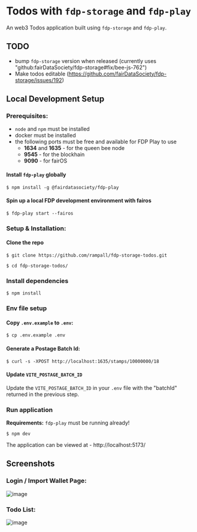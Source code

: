 # Todos with `fdp-storage` and `fdp-play`

An web3 Todos application built using `fdp-storage` and `fdp-play`.

## TODO

- bump `fdp-storage` version when released (currently uses "github:fairDataSociety/fdp-storage#fix/bee-js-762")
- Make todos editable (https://github.com/fairDataSociety/fdp-storage/issues/192)

## Local Development Setup

### Prerequisites:

- `node` and `npm` must be installed
- docker must be installed
- the following ports must be free and available for FDP Play to use
    - **1634** and **1635** - for the queen bee node
    - **9545** - for the blockhain
    - **9090** - for fairOS

#### Install `fdp-play` globally
```shell
$ npm install -g @fairdatasociety/fdp-play
```

#### Spin up a local FDP development environment with fairos
```shell
$ fdp-play start --fairos
```

### Setup & Installation:

#### Clone the repo
```shell
$ git clone https://github.com/rampall/fdp-storage-todos.git
```

```shell
$ cd fdp-storage-todos/
```

### Install dependencies
```shell
$ npm install
```

### Env file setup

#### Copy `.env.example` to `.env`:

```shell
$ cp .env.example .env
```
#### Generate a Postage Batch Id:

```shell
$ curl -s -XPOST http://localhost:1635/stamps/10000000/18
```

#### Update `VITE_POSTAGE_BATCH_ID`

Update the `VITE_POSTAGE_BATCH_ID` in your `.env` file with the "batchId" returned in the previous step.

### Run application
**Requirements:** `fdp-play` must be running already! 

```shell
$ npm dev
```

The application can be viewed at - http://localhost:5173/ 

## Screenshots

### Login / Import Wallet Page:

![image](https://user-images.githubusercontent.com/520570/208269899-938b86b0-2ce9-4def-b1a6-b6050b549065.png)

### Todo List:

![image](https://user-images.githubusercontent.com/520570/208270618-9c76eea5-6cd5-4f8c-9334-2d2e909eb4c1.png)


